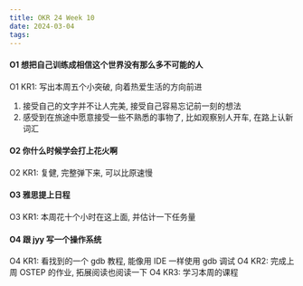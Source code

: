 ```yaml
---
title: OKR 24 Week 10
date: 2024-03-04
tags:
---
```


#### O1 想把自己训练成相信这个世界没有那么多不可能的人
O1 KR1: 写出本周五个小突破, 向着热爱生活的方向前进

1. 接受自己的文字并不让人完美, 接受自己容易忘记前一刻的想法
2. 感受到在旅途中愿意接受一些不熟悉的事物了, 比如观察别人开车, 在路上认新词汇

#### O2 你什么时候学会打上花火啊
O2 KR1: 复健, 完整弹下来, 可以比原速慢

#### O3 雅思提上日程
O3 KR1: 本周花十个小时在这上面, 并估计一下任务量

#### O4 跟 jyy 写一个操作系统
O4 KR1: 看找到的一个 gdb 教程, 能像用 IDE 一样使用 gdb 调试
O4 KR2: 完成上周 OSTEP 的作业, 拓展阅读也阅读一下
O4 KR3: 学习本周的课程
